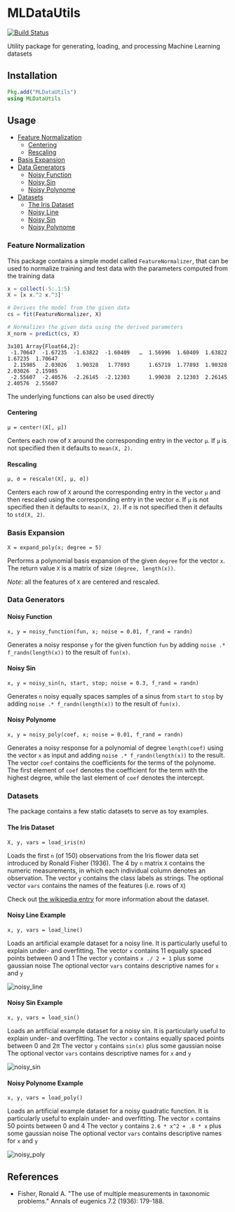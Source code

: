 # MLDataUtils

[![Build Status](https://travis-ci.org/JuliaML/MLDataUtils.jl.svg?branch=master)](https://travis-ci.org/JuliaML/MLDataUtils.jl)

Utility package for generating, loading, and processing Machine Learning datasets

## Installation

```Julia
Pkg.add("MLDataUtils")
using MLDataUtils
```

## Usage

- [Feature Normalization](#feature-normalization)
    - [Centering](#centering)
    - [Rescaling](#rescaling)
- [Basis Expansion](#basis-expansion)
- [Data Generators](#data-generators)
    - [Noisy Function](#noisy-function)
    - [Noisy Sin](#noisy-sin)
    - [Noisy Polynome](#noisy-polynome)
- [Datasets](#datasets)
    - [The Iris Dataset](#the-iris-dataset)
    - [Noisy Line](#noisy-line-example)
    - [Noisy Sin](#noisy-sin-example)
    - [Noisy Polynome](#noisy-polynome-example)

### Feature Normalization

This package contains a simple model called `FeatureNormalizer`, that can
be used to normalize training and test data with the parameters computed
from the training data

```Julia
x = collect(-5:.1:5)
X = [x x.^2 x.^3]'

# Derives the model from the given data
cs = fit(FeatureNormalizer, X)

# Normalizes the given data using the derived parameters
X_norm = predict(cs, X)
```

```
3x101 Array{Float64,2}:
 -1.70647  -1.67235  -1.63822  -1.60409   …  1.56996  1.60409  1.63822  1.67235  1.70647
  2.15985   2.03026   1.90328   1.77893      1.65719  1.77893  1.90328  2.03026  2.15985
 -2.55607  -2.40576  -2.26145  -2.12303      1.99038  2.12303  2.26145  2.40576  2.55607
```

The underlying functions can also be used directly

#### Centering

`μ = center!(X[, μ])`

Centers each row of `X` around the corresponding entry in the vector `μ`.
If `μ` is not specified then it defaults to `mean(X, 2)`.

#### Rescaling

`μ, σ = rescale!(X[, μ, σ])`

Centers each row of `X` around the corresponding entry in the vector `μ`
and then rescaled using the corresponding entry in the vector `σ`.
If `μ` is not specified then it defaults to `mean(X, 2)`.
If `σ` is not specified then it defaults to `std(X, 2)`.


### Basis Expansion

`X = expand_poly(x; degree = 5)`

Performs a polynomial basis expansion of the given `degree`
for the vector `x`.
The return value `X` is a matrix of size `(degree, length(x))`.

_Note_: all the features of `X` are centered and rescaled.


### Data Generators

#### Noisy Function

`x, y = noisy_function(fun, x; noise = 0.01, f_rand = randn)`

Generates a noisy response `y` for the given function `fun`
by adding `noise .* f_randn(length(x))` to the result of `fun(x)`.

#### Noisy Sin

`x, y = noisy_sin(n, start, stop; noise = 0.3, f_rand = randn)`

Generates `n` noisy equally spaces samples of a sinus from `start` to `stop`
by adding `noise .* f_randn(length(x))` to the result of `fun(x)`.

#### Noisy Polynome

`x, y = noisy_poly(coef, x; noise = 0.01, f_rand = randn)`

Generates a noisy response for a polynomial of degree `length(coef)`
using the vector `x` as input and adding `noise .* f_randn(length(x))` to the result.
The vector `coef` contains the coefficients for the terms of the polynome.
The first element of `coef` denotes the coefficient for the term with
the highest degree, while the last element of `coef` denotes the intercept.

### Datasets

The package contains a few static datasets to serve as toy examples.

#### The Iris Dataset

`X, y, vars = load_iris(n)`

Loads the first `n` (of 150) observations from the
Iris flower data set introduced by Ronald Fisher (1936).
The 4 by `n` matrix `X` contains the numeric measurements,
in which each individual column denotes an observation.
The vector `y` contains the class labels as strings.
The optional vector `vars` contains the names of the features (i.e. rows of `X`)

Check out [the wikipedia entry](https://en.wikipedia.org/wiki/Iris_flower_data_set)
for more information about the dataset.

#### Noisy Line Example

`x, y, vars = load_line()`

Loads an artificial example dataset for a noisy line.
It is particularly useful to explain under- and overfitting.
The vector `x` contains 11 equally spaced points between 0 and 1
The vector `y` contains `x ./ 2 + 1` plus some gaussian noise
The optional vector `vars` contains descriptive names for `x` and `y`

![noisy_line](https://cloud.githubusercontent.com/assets/10854026/13020766/75b321d4-d1d7-11e5-940d-25974efa0710.png)

#### Noisy Sin Example

`x, y, vars = load_sin()`

Loads an artificial example dataset for a noisy sin.
It is particularly useful to explain under- and overfitting.
The vector `x` contains equally spaced points between 0 and 2π
The vector `y` contains `sin(x)` plus some gaussian noise
The optional vector `vars` contains descriptive names for `x` and `y`

![noisy_sin](https://cloud.githubusercontent.com/assets/10854026/13020842/eb6f2f30-d1d7-11e5-8a2c-a264fc14c861.png)

#### Noisy Polynome Example

`x, y, vars = load_poly()`

Loads an artificial example dataset for a noisy quadratic function.
It is particularly useful to explain under- and overfitting.
The vector `x` contains 50 points between 0 and 4
The vector `y` contains `2.6 * x^2 + .8 * x` plus some gaussian noise
The optional vector `vars` contains descriptive names for `x` and `y`

![noisy_poly](https://cloud.githubusercontent.com/assets/10854026/13020955/9628c120-d1d8-11e5-91f3-c16367de5aad.png)

## References

- Fisher, Ronald A. "The use of multiple measurements in taxonomic problems." Annals of eugenics 7.2 (1936): 179-188.

